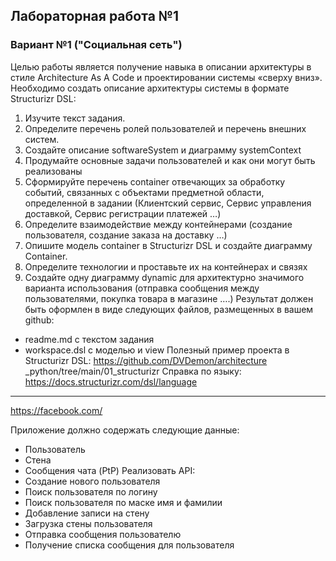 ## Лабораторная работа №1
### Вариант №1 ("Социальная сеть")

Целью работы является получение навыка в описании архитектуры в стиле Architecture As A Code и
проектировании системы «сверху вниз».
Необходимо создать описание архитектуры системы в формате Structurizr DSL:
1. Изучите текст задания.
2. Определите перечень ролей пользователей и перечень внешних систем.
3. Создайте описание softwareSystem и диаграмму systemContext
4. Продумайте основные задачи пользователей и как они могут быть реализованы
5. Сформируйте перечень container отвечающих за обработку событий, связанных с объектами
предметной области, определенной в задании (Клиентский сервис, Сервис управления
доставкой, Сервис регистрации платежей …)
6. Определите взаимодействие между контейнерами (создание пользователя, создание заказа на
доставку …)
7. Опишите модель container в Structurizr DSL и создайте диаграмму Container.
8. Определите технологии и проставьте их на контейнерах и связях
9. Создайте одну диаграмму dynamic для архитектурно значимого варианта использования
(отправка сообщения между пользователями, покупка товара в магазине ….)
Результат должен быть оформлен в виде следующих файлов, размещенных в вашем github:
- readme.md с текстом задания
- workspace.dsl с моделью и view
Полезный пример проекта в Structurizr DSL:
https://github.com/DVDemon/architecture
_python/tree/main/01_structurizr
Справка по языку: https://docs.structurizr.com/dsl/language

---

https://facebook.com/

Приложение должно содержать следующие данные:
- Пользователь
- Стена
- Сообщения чата (PtP)
Реализовать API:
- Создание нового пользователя
- Поиск пользователя по логину
- Поиск пользователя по маске имя и фамилии
- Добавление записи на стену
- Загрузка стены пользователя
- Отправка сообщения пользователю
- Получение списка сообщения для пользователя
